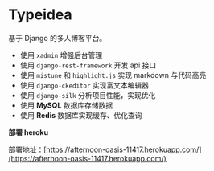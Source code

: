# Typeidea

基于 Django 的多人博客平台。

- 使用 `xadmin` 增强后台管理
- 使用 `django-rest-framework` 开发 api 接口
- 使用 `mistune` 和 `highlight.js` 实现 markdown 与代码高亮
- 使用 `django-ckeditor` 实现富文本编辑器
- 使用 `django-silk` 分析项目性能，实现优化
- 使用 **MySQL** 数据库存储数据
- 使用 **Redis** 数据库实现缓存、优化查询



**部署 heroku** 

部署地址：[https://afternoon-oasis-11417.herokuapp.com/](https://afternoon-oasis-11417.herokuapp.com/)
